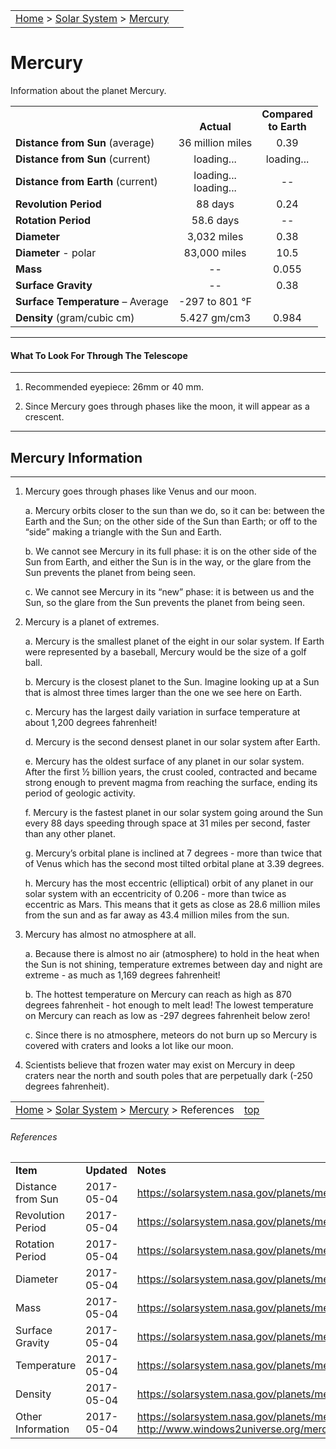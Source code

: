 <script src="/js/whatsup.js"></script>
<script src="/js/utils.js"></script>
<script type="text/javascript">
	var objectName ="Mercury"
	var objectDesc ="Closest Planet to the Sun"
	var objectImage="mercury.jpg"
</script>
<script type="text/javascript">
	setInterval(function(){
		fetch("../data.json")
			.then(function(response) {
				return response.json();
			})
			.then(function(data) {
				var d=new Date();
				var v=interpolate(data.Mercury.sun_distance,d.valueOf()/1000);
				document.getElementById("dist_sun").innerText=au_to_mi(v).numberFormat(3)+' miles';
				document.getElementById("dist_sun_au").innerText=v.numberFormat(3);
				var v=interpolate(data.Mercury.earth_distance,d.valueOf()/1000);
				document.getElementById("dist_earth").innerText=au_to_mi(v).numberFormat(3)+' miles';
				document.getElementById("dist_earth_light").innerText=au_to_ls(v).timeFormat()+' light-time';
			})
			.catch(function(error) {
				console.log('error: '+error);
			});
		}, 1000);
</script>

|                                                                                           |                        |
| :---------------------------------------------------------------------------------------- | ---------------------: |
| [Home](/notes/#object-notes) > [Solar System](/notes/#solar-system) > [Mercury](#mercury) | <div id=whatsup></div> |

# Mercury

Information about the planet Mercury.

|                                   |                                         |                                          |
| --------------------------------- | :-------------------------------------: | :--------------------------------------: |
|                                   |             <br/>**Actual**             |        **Compared<br/>to Earth**         |
| **Distance from Sun** (average)   |            36 million miles             |                   0.39                   |
| **Distance from Sun** (current)   |  <span id="dist_sun">loading...</span>  | <span id="dist_sun_au">loading...</span> |
| **Distance from Earth** (current) | <span id="dist_earth">loading...</span><br /><span id="dist_earth_light">loading...</span> |                    --                    |
| **Revolution Period**             |                 88 days                 |                   0.24                   |
| **Rotation Period**               |                58.6 days                |                    --                    |
| **Diameter**                      |               3,032 miles               |                   0.38                   |
| **Diameter** - polar              |              83,000 miles               |                   10.5                   |
| **Mass**                          |                   --                    |                  0.055                   |
| **Surface Gravity**               |                   --                    |                   0.38                   |
| **Surface Temperature** – Average |           -297 to 801 &deg;F            |                                          |
| **Density** (gram/cubic cm)       |              5.427 gm/cm3               |                  0.984                   |

---

#### What To Look For Through The Telescope

---

1. Recommended eyepiece: 26mm or 40 mm.

2. Since Mercury goes through phases like the moon, it will appear as a crescent.

---

## Mercury Information

---

1. Mercury goes through phases like Venus and our moon.

   a. Mercury orbits closer to the sun than we do, so it can be: between the Earth and the Sun; on the other side of the Sun than Earth; or off to the “side” making a triangle with the Sun and Earth.

   b. We cannot see Mercury in its full phase: it is on the other side of the Sun from Earth, and either the Sun is in the way, or the glare from the Sun prevents the planet from being seen.

   c. We cannot see Mercury in its “new” phase: it is between us and the Sun, so the glare from the Sun prevents the planet from being seen.

2. Mercury is a planet of extremes.

   a. Mercury is the smallest planet of the eight in our solar system. If Earth were represented by a baseball, Mercury would be the size of a golf ball.

   b. Mercury is the closest planet to the Sun. Imagine looking up at a Sun that is almost three times larger than the one we see here on Earth.

   c. Mercury has the largest daily variation in surface temperature at about 1,200 degrees fahrenheit!

   d. Mercury is the second densest planet in our solar system after Earth.

   e. Mercury has the oldest surface of any planet in our solar system. After the first ½ billion years, the crust cooled, contracted and became strong enough to prevent magma from reaching the surface, ending its period of geologic activity.

   f. Mercury is the fastest planet in our solar system going around the Sun every 88 days speeding through space at 31 miles per second, faster than any other planet.

   g. Mercury’s orbital plane is inclined at 7 degrees - more than twice that of Venus which has the second most tilted orbital plane at 3.39 degrees.

   h. Mercury has the most eccentric (elliptical) orbit of any planet in our solar system with an eccentricity of 0.206 - more than twice as eccentric as Mars. This means that it gets as close as 28.6 million miles from the sun and as far away as 43.4 million miles from the sun.

3. Mercury has almost no atmosphere at all.

   a. Because there is almost no air (atmosphere) to hold in the heat when the Sun is not shining, temperature extremes between day and night are extreme - as much as 1,169 degrees fahrenheit!

   b. The hottest temperature on Mercury can reach as high as 870 degrees fahrenheit - hot enough to melt lead! The lowest temperature on Mercury can reach as low as -297 degrees fahrenheit below zero!

   c. Since there is no atmosphere, meteors do not burn up so Mercury is covered with craters and looks a lot like our moon.

4. Scientists believe that frozen water may exist on Mercury in deep craters near the north and south poles that are perpetually dark (-250 degrees fahrenheit).

|                                                                                                        |                 |
| :----------------------------------------------------------------------------------------------------- | --------------: |
| [Home](/notes/#object-notes) > [Solar System](/notes/#solar-system) > [Mercury](#mercury) > References | [top](#mercury) |

###### References

|                   |             |                                                                                                                 |
| ----------------- | ----------- | --------------------------------------------------------------------------------------------------------------- |
| **Item**          | **Updated** | **Notes**                                                                                                       |
| Distance from Sun | 2017-05-04  | <https://solarsystem.nasa.gov/planets/mercury/facts>                                                            |
| Revolution Period | 2017-05-04  | <https://solarsystem.nasa.gov/planets/mercury/facts>                                                            |
| Rotation Period   | 2017-05-04  | <https://solarsystem.nasa.gov/planets/mercury/facts>                                                            |
| Diameter          | 2017-05-04  | <https://solarsystem.nasa.gov/planets/mercury/facts>                                                            |
| Mass              | 2017-05-04  | <https://solarsystem.nasa.gov/planets/mercury/facts>                                                            |
| Surface Gravity   | 2017-05-04  | <https://solarsystem.nasa.gov/planets/mercury/facts>                                                            |
| Temperature       | 2017-05-04  | <https://solarsystem.nasa.gov/planets/mercury/facts>                                                            |
| Density           | 2017-05-04  | <https://solarsystem.nasa.gov/planets/mercury/facts>                                                            |
| Other Information | 2017-05-04  | <https://solarsystem.nasa.gov/planets/mercury/facts><br/><http://www.windows2universe.org/mercury/mercury.html> |
